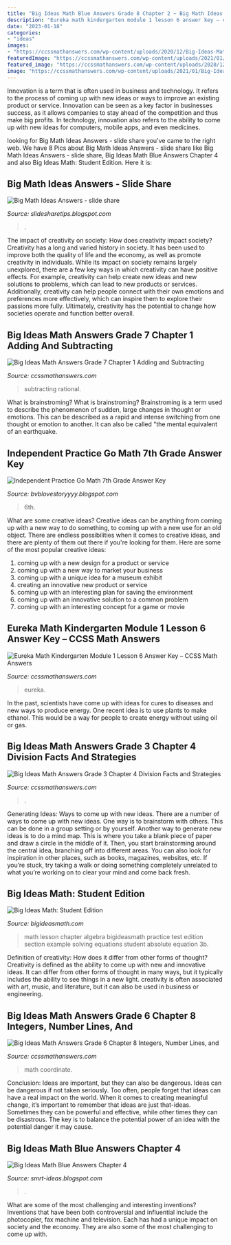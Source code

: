 ```yaml
---
title: "Big Ideas Math Blue Answers Grade 8 Chapter 2 ~ Big Math Ideas Answers"
description: "Eureka math kindergarten module 1 lesson 6 answer key – ccss math answers"
date: "2023-01-18"
categories:
- "ideas"
images:
- "https://ccssmathanswers.com/wp-content/uploads/2020/12/Big-Ideas-Math-Answers-3rd-Grade-Chapter-4-Division-Facts-and-Strategies-3.png"
featuredImage: "https://ccssmathanswers.com/wp-content/uploads/2021/01/Big-Ideas-Math-Book-6th-Grade-Answer-Key-Chapter-8-Integers-Number-Lines-and-the-Coordinate-Plane-Lesson-8.5-The-Coordinate-Plane-Question-22-768x498.jpg"
featured_image: "https://ccssmathanswers.com/wp-content/uploads/2020/12/Big-Ideas-Math-Answers-3rd-Grade-Chapter-4-Division-Facts-and-Strategies-3.png"
image: "https://ccssmathanswers.com/wp-content/uploads/2021/01/Big-Ideas-Math-Book-6th-Grade-Answer-Key-Chapter-8-Integers-Number-Lines-and-the-Coordinate-Plane-Lesson-8.5-The-Coordinate-Plane-Question-22-768x498.jpg"
---
```



Innovation is a term that is often used in business and technology. It refers to the process of coming up with new ideas or ways to improve an existing product or service. Innovation can be seen as a key factor in businesses success, as it allows companies to stay ahead of the competition and thus make big profits. In technology, innovation also refers to the ability to come up with new ideas for computers, mobile apps, and even medicines.

	

		
looking for Big Math Ideas Answers - slide share you've came to the right web. We have 8 Pics about Big Math Ideas Answers - slide share like Big Math Ideas Answers - slide share, Big Ideas Math Blue Answers Chapter 4 and also Big Ideas Math: Student Edition. Here it is:
		
    
## Big Math Ideas Answers - Slide Share

<img loading=lazy src="https://lh6.googleusercontent.com/proxy/tsGp39YEp4XVV8VlHvtgcdaBckbsJ2wCsrzuEbBRSoLcf9zVsQ0tiObBzBhRV2PWagqyctyUxKcozYTSQW_3rY9a--l1BUsdfPnD7eu70saIcLOyo9NlkKpAoi1-Ny3m33jyjAPjLYwX5G0cPF6WFxpIJztSyS9egnPSUp96ZeNfJL1q8PATSyUZvnEmxnHva0Ym-_FAuQFWZlSE=s0-d" onerror="this.onerror=null;this.src='https://tse1.mm.bing.net/th?id=OIP.xaqCieI6Qd6by3NMDe6TMwHaJl&amp;pid=15.1';" alt="Big Math Ideas Answers - slide share">

_Source: slidesharetips.blogspot.com_

>. 

	

The impact of creativity on society: How does creativity impact society?
Creativity has a long and varied history in society. It has been used to improve both the quality of life and the economy, as well as promote creativity in individuals. While its impact on society remains largely unexplored, there are a few key ways in which creativity can have positive effects. For example, creativity can help create new ideas and new solutions to problems, which can lead to new products or services. Additionally, creativity can help people connect with their own emotions and preferences more effectively, which can inspire them to explore their passions more fully. Ultimately, creativity has the potential to change how societies operate and function better overall.

    
## Big Ideas Math Answers Grade 7 Chapter 1 Adding And Subtracting

<img loading=lazy src="https://ccssmathanswers.com/wp-content/uploads/2021/01/Big-Ideas-Math-Book-7th-Grade-Answer-Key-Chapter-1-Adding-and-Subtracting-Rational-Numbers-1.4-Lesson-Question-3.jpg" onerror="this.onerror=null;this.src='https://tse4.mm.bing.net/th?id=OIP.wPvvYyiwxTKFCiFp_QxrowHaB6&amp;pid=15.1';" alt="Big Ideas Math Answers Grade 7 Chapter 1 Adding and Subtracting">

_Source: ccssmathanswers.com_

>subtracting rational. 

	

What is brainstroming?
What is brainstroming? Brainstroming is a term used to describe the phenomenon of sudden, large changes in thought or emotions. This can be described as a rapid and intense switching from one thought or emotion to another. It can also be called "the mental equivalent of an earthquake.

    
## Independent Practice Go Math 7th Grade Answer Key

<img loading=lazy src="https://msambersmath.weebly.com/uploads/6/1/7/3/61734889/page_63.jpg" onerror="this.onerror=null;this.src='https://tse3.mm.bing.net/th?id=OIP.S1Lke2Z0alO4tHoyEde7JQHaFj&amp;pid=15.1';" alt="Independent Practice Go Math 7th Grade Answer Key">

_Source: bvblovestoryyyy.blogspot.com_

>6th. 

	

What are some creative ideas?
Creative ideas can be anything from coming up with a new way to do something, to coming up with a new use for an old object. There are endless possibilities when it comes to creative ideas, and there are plenty of them out there if you're looking for them. Here are some of the most popular creative ideas: 
1. coming up with a new design for a product or service 
2. coming up with a new way to market your business 
3. coming up with a unique idea for a museum exhibit 
4. creating an innovative new product or service 
5. coming up with an interesting plan for saving the environment 
6. coming up with an innovative solution to a common problem 
7. coming up with an interesting concept for a game or movie 

    
## Eureka Math Kindergarten Module 1 Lesson 6 Answer Key – CCSS Math Answers

<img loading=lazy src="https://ccssmathanswers.com/wp-content/uploads/2021/03/Eureka-Math-Kindergarten-Module-1-Lesson-6-Problem-Set-Answer-Key-1-1.png" onerror="this.onerror=null;this.src='https://tse3.mm.bing.net/th?id=OIP.jS1mQs5JQeoJq7iH5UzYnwHaIW&amp;pid=15.1';" alt="Eureka Math Kindergarten Module 1 Lesson 6 Answer Key – CCSS Math Answers">

_Source: ccssmathanswers.com_

>eureka. 

	

In the past, scientists have come up with ideas for cures to diseases and new ways to produce energy. One recent idea is to use plants to make ethanol. This would be a way for people to create energy without using oil or gas.

    
## Big Ideas Math Answers Grade 3 Chapter 4 Division Facts And Strategies

<img loading=lazy src="https://ccssmathanswers.com/wp-content/uploads/2020/12/Big-Ideas-Math-Answers-3rd-Grade-Chapter-4-Division-Facts-and-Strategies-3.png" onerror="this.onerror=null;this.src='https://tse3.mm.bing.net/th?id=OIP.lgYL-Dt6rMRgCzrgfmXV6wHaGu&amp;pid=15.1';" alt="Big Ideas Math Answers Grade 3 Chapter 4 Division Facts and Strategies">

_Source: ccssmathanswers.com_

>. 

	

Generating Ideas: Ways to come up with new ideas.
There are a number of ways to come up with new ideas. One way is to brainstorm with others. This can be done in a group setting or by yourself. Another way to generate new ideas is to do a mind map. This is where you take a blank piece of paper and draw a circle in the middle of it. Then, you start brainstorming around the central idea, branching off into different areas. You can also look for inspiration in other places, such as books, magazines, websites, etc. If you’re stuck, try taking a walk or doing something completely unrelated to what you’re working on to clear your mind and come back fresh.

    
## Big Ideas Math: Student Edition

<img loading=lazy src="http://www.bigideasmath.com/uploads/images/online_book_thumb.jpg" onerror="this.onerror=null;this.src='https://tse3.mm.bing.net/th?id=OIP.hj0W_GzfXN2mANOwcb7ooAHaJe&amp;pid=15.1';" alt="Big Ideas Math: Student Edition">

_Source: bigideasmath.com_

>math lesson chapter algebra bigideasmath practice test edition section example solving equations student absolute equation 3b. 

	

Definition of creativity: How does it differ from other forms of thought?
Creativity is defined as the ability to come up with new and innovative ideas. It can differ from other forms of thought in many ways, but it typically includes the ability to see things in a new light. creativity is often associated with art, music, and literature, but it can also be used in business or engineering.

    
## Big Ideas Math Answers Grade 6 Chapter 8 Integers, Number Lines, And

<img loading=lazy src="https://ccssmathanswers.com/wp-content/uploads/2021/01/Big-Ideas-Math-Book-6th-Grade-Answer-Key-Chapter-8-Integers-Number-Lines-and-the-Coordinate-Plane-Lesson-8.5-The-Coordinate-Plane-Question-22-768x498.jpg" onerror="this.onerror=null;this.src='https://tse2.mm.bing.net/th?id=OIP.Ge7d4jTGSeeYeiiRGUEYEgHaEz&amp;pid=15.1';" alt="Big Ideas Math Answers Grade 6 Chapter 8 Integers, Number Lines, and">

_Source: ccssmathanswers.com_

>math coordinate. 

	

Conclusion: Ideas are important, but they can also be dangerous.
Ideas can be dangerous if not taken seriously. Too often, people forget that ideas can have a real impact on the world. When it comes to creating meaningful change, it’s important to remember that ideas are just that-ideas. Sometimes they can be powerful and effective, while other times they can be disastrous. The key is to balance the potential power of an idea with the potential danger it may cause.

    
## Big Ideas Math Blue Answers Chapter 4

<img loading=lazy src="https://media.cheggcdn.com/media/0d1/0d1d4c00-1a22-4a2a-b9a0-cb677054ee1b/image.png" onerror="this.onerror=null;this.src='https://tse2.mm.bing.net/th?id=OIP.epdY2eT6nNIhH55MZPaZIQHaJ4&amp;pid=15.1';" alt="Big Ideas Math Blue Answers Chapter 4">

_Source: smrt-ideas.blogspot.com_

>. 

	

What are some of the most challenging and interesting inventions?
Inventions that have been both controversial and influential include the photocopier, fax machine and television. Each has had a unique impact on society and the economy. They are also some of the most challenging to come up with.


